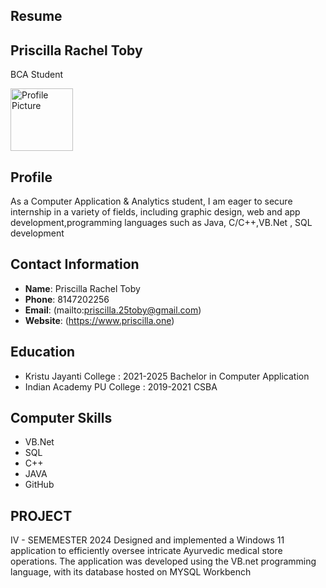 ## Resume
## Priscilla Rachel Toby
BCA Student

<img src="https://github.com/25Priscilla/my-react-tailwind-app/assets/155515052/91044334-27b7-4e8a-9277-2d9779374f36" alt="Profile Picture" width="100" height="100" style="border-radius: 50;">

## Profile
As a Computer Application & Analytics student, I am eager to secure internship in a variety of fields, including graphic design, web and app development,programming languages such as Java, C/C++,VB.Net , SQL development

## Contact Information

- **Name**: Priscilla Rachel Toby
- **Phone**: 8147202256
- **Email**: (mailto:priscilla.25toby@gmail.com)
- **Website**: (https://www.priscilla.one)

## Education
- Kristu Jayanti College : 2021-2025
 Bachelor in Computer Application
- Indian Academy PU College : 2019-2021
  CSBA

## Computer Skills
- VB.Net
- SQL
- C++
- JAVA
- GitHub

## PROJECT
IV - SEMEMESTER 2024
Designed and implemented a Windows 11 application to efficiently oversee intricate Ayurvedic medical store operations. The application was developed using the VB.net programming language, with its database hosted on MYSQL Workbench

